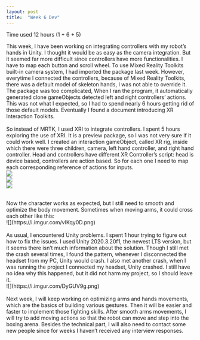 ```yaml
---
layout: post
title:  "Week 6 Dev"
---
```


Time used 12 hours (1 + 6 + 5)<br>

This week, I have been working on integrating controllers with my robot’s hands in Unity. I thought it would be as easy as the camera integration. But it seemed far more difficult since controllers have more functionalities. I have to map each button and scroll wheel. To use Mixed Reality Toolkits built-in camera system, I had imported the package last week. However, everytime I connected the controllers, because of Mixed Reality Toolkits, there was a default model of skeleton hands, I was not able to override it. The package was too complicated, When I ran the program, it automatically generated clone gameObjects detected left and right controllers’ actions. This was not what I expected, so I had to spend nearly 6 hours getting rid of those default models. Eventually I found a document introducing XR Interaction Toolkits. <br>
<br>
So instead of MRTK, I used XRI to integrate controllers. I spent 5 hours exploring the use of XRI. It is a preview package, so I was not very sure if it could work well. I created an interaction gameObject, called XR rig, inside which there were three children, camera, left hand controller, and right hand controller. Head and controllers have different XR Controller’s script: head is device based, controllers are action based. So for each one  I need to map each corresponding reference of actions for inputs.<br>
![](https://i.imgur.com/cXsTyoO.png)<br>
![](https://i.imgur.com/BYEGb0F.png)<br>
![](https://i.imgur.com/JUKZcYv.png)<br>

<br>
Now the character works as expected, but I still need to smooth and optimize the body movement. Sometimes when moving arms, it could cross each other like this:<br>
![](https://i.imgur.com/vIKqy0D.png)<br>
<br>
As usual, I encountered Unity problems. I spent 1 hour trying to figure out how to fix the issues. I used Unity 2020.3.20f1, the newest LTS version, but it seems there isn’t much information about the solution.  Though I still met the crash several times, I found the pattern, whenever I disconnected the headset from my PC, Unity would crash. I also met another crash, when I was running the project I connected my headset, Unity crashed. I still have no idea why this happened, but it did not harm my project, so I should leave it.<br>
![](https://i.imgur.com/DyGUV9g.png)<br>
<br>
Next week, I will keep working on optimizing arms and hands movements, which are the basics of building various gestures. Then it will be easier and faster to implement those fighting skills. After smooth arms movements, I will try to add moving actions so that the robot can move and step into the boxing arena. Besides the technical part, I will also need to contact some new people since for weeks I haven’t received any interview responses. <br>
